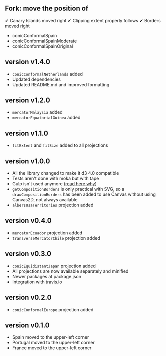 Fork: move the position of
----

✔ Canary Islands moved right
✔ Clipping extent properly follows
✔ Borders moved right

- conicConformalSpain
- conicConformalSpainModerate
- conicConformalSpainOriginal

version v1.4.0
--------------

- `conicConformalNetherlands` added
- Updated dependencies
- Updated README.md and improved formatting

version v1.2.0
--------------

- `mercatorMalaysia` added
- `mercatorEquatorialGuinea` added

version v1.1.0
--------------

- `fitExtent` and `fitSize` added to all projections

version v1.0.0
--------------

- All the library changed to make it d3 4.0 compatible
- Tests aren't done with moka but with tape
- Gulp isn't used anymore ([read here why](https://bost.ocks.org/mike/d3-plugin/))
- `getCompositionBorders` is only practical with SVG, so a `drawCompositionBorders` has been added to use Canvas without using Canvas2D, not always available
- `albersUsaTerritories` projection added

version v0.4.0
--------------

- `mercatorEcuador` projection added
- `transverseMercatorChile` projection added

version v0.3.0
--------------

- `conicEquidistantJapan` projection added
- All projections are now available separately and minified
- Newer packages at package.json
- Integration with travis.io

version v0.2.0
--------------

- `conicConformalEurope` projection added

version v0.1.0
--------------

- Spain moved to the upper-left corner
- Portugal moved to the upper-left corner
- France moved to the upper-left corner
